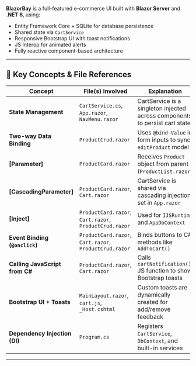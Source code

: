 
**BlazorBay** is a full-featured e-commerce UI built with **Blazor Server** and **.NET 8**, using:
- Entity Framework Core + SQLite for database persistence
- Shared state via `CartService`
- Responsive Bootstrap UI with toast notifications
- JS Interop for animated alerts
- Fully reactive component-based architecture

---

## 🔧 Key Concepts & File References

| Concept                            | File(s) Involved                          | Explanation |
|------------------------------------|-------------------------------------------|-------------|
| **State Management**            | `CartService.cs`, `App.razor`, `NavMenu.razor` | CartService is a singleton injected across components to persist cart state |
| **Two-way Data Binding**        | `ProductCrud.razor`                       | Uses `@bind-Value` in form inputs to sync `editProduct` model |
| **[Parameter]**                 | `ProductCard.razor`                       | Receives `Product` object from parent (`ProductList.razor`) |
| **[CascadingParameter]**        | `ProductCard.razor`, `Cart.razor`         | CartService is shared via cascading injection set in `App.razor` |
| **[Inject]**                    | `ProductCard.razor`, `Cart.razor`, `ProductCrud.razor` | Used for `IJSRuntime` and `AppDbContext` |
| **Event Binding (`@onclick`)** | `ProductCard.razor`, `Cart.razor`, `ProductCrud.razor` | Binds buttons to C# methods like `AddToCart()` |
| **Calling JavaScript from C#** | `ProductCard.razor`, `Cart.razor`         | Calls `cartNotification()` JS function to show Bootstrap toasts |
| **Bootstrap UI + Toasts**      | `MainLayout.razor`, `cart.js`, `_Host.cshtml` | Custom toasts are dynamically created for add/remove feedback |
| **Dependency Injection (DI)**  | `Program.cs`                              | Registers `CartService`, `DbContext`, and built-in services |

---
